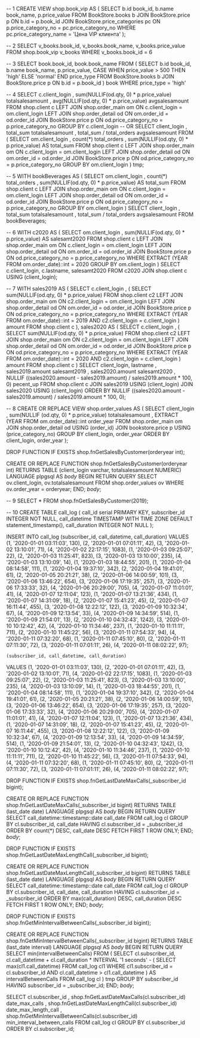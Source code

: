 -- 1
CREATE VIEW shop.book_vip
AS (
	SELECT b.id book_id, b.name book_name, p.price_value
	FROM BookStore.books b
	JOIN BookStore.price p
		ON b.id = p.book_id
	JOIN BookStore.price_categories pc
		ON p.price_category_no = pc.price_category_no
	WHERE pc.price_category_name = 'Цена VIP клиента'
);

-- 2
SELECT v_books.book_id, v_books.book_name, v_books.price_value
FROM shop.book_vip v_books
WHERE v_books.book_id = 6

-- 3
SELECT book.book_id, book.book_name
FROM (
	SELECT b.id book_id, b.name book_name,
		p.price_value,
		CASE WHEN price_value > 500
			THEN 'high'
			ELSE 'normal'
		END price_type
	FROM BookStore.books b
	JOIN BookStore.price p
		ON b.id = p.book_id
) book
WHERE price_type = 'high'

-- 4
SELECT c.client_login
	, sum(NULLIF(od.qty, 0) * p.price_value) totalsalesamount
	, avg(NULLIF(od.qty, 0) * p.price_value) avgsalesamount
FROM shop.client c
LEFT JOIN shop.order_main om
	ON c.client_login = om.client_login
LEFT JOIN shop.order_detail od
	ON om.order_id = od.order_id
JOIN BookStore.price p
	ON od.price_category_no = p.price_category_no
GROUP BY c.client_login
-- OR
SELECT client_login 
	, total_sum totalsalesamount
	, total_sum / total_orders avgsalesamount
FROM (
	SELECT om.client_login
		, count(*) total_orders
		, sum(NULLIF(od.qty, 0) * p.price_value) AS total_sum
	FROM shop.client c
	LEFT JOIN shop.order_main om
		ON c.client_login = om.client_login
	LEFT JOIN shop.order_detail od
		ON om.order_id = od.order_id
	JOIN BookStore.price p
		ON od.price_category_no = p.price_category_no
	GROUP BY om.client_login
) tmp;

-- 5
WITH bookBeverages AS (
	SELECT om.client_login
		, count(*) total_orders
		, sum(NULLIF(od.qty, 0) * p.price_value) AS total_sum
	FROM shop.client c
	LEFT JOIN shop.order_main om
		ON c.client_login = om.client_login
	LEFT JOIN shop.order_detail od
		ON om.order_id = od.order_id
	JOIN BookStore.price p
		ON od.price_category_no = p.price_category_no
	GROUP BY om.client_login
)
SELECT client_login 
	, total_sum totalsalesamount
	, total_sum / total_orders avgsalesamount
FROM bookBeverages;

-- 6
WITH c2020 AS (
	SELECT om.client_login
		, sum(NULLIF(od.qty, 0) * p.price_value) AS salesamt2020
	FROM shop.client c
	LEFT JOIN shop.order_main om
		ON c.client_login = om.client_login
	LEFT JOIN shop.order_detail od
		ON om.order_id = od.order_id
	JOIN BookStore.price p
		ON od.price_category_no = p.price_category_no
	WHERE EXTRACT (YEAR FROM om.order_date)::int = 2020
	GROUP BY om.client_login
)
SELECT c.client_login, c.lastname, salesamt2020
FROM c2020
JOIN shop.client c USING (client_login);

-- 7
WITH sales2019 AS (
	SELECT c.client_login
		, (
			SELECT sum(NULLIF(od.qty, 0) * p.price_value)
			FROM shop.client c2
			LEFT JOIN shop.order_main om
				ON c2.client_login = om.client_login
			LEFT JOIN shop.order_detail od
				ON om.order_id = od.order_id
			JOIN BookStore.price p
				ON od.price_category_no = p.price_category_no
			WHERE EXTRACT (YEAR FROM om.order_date)::int = 2019
				AND c2.client_login = c.client_login
		) amount
	FROM shop.client c
), sales2020 AS (
	SELECT c.client_login
		, (
			SELECT sum(NULLIF(od.qty, 0) * p.price_value)
			FROM shop.client c2
			LEFT JOIN shop.order_main om
				ON c2.client_login = om.client_login
			LEFT JOIN shop.order_detail od
				ON om.order_id = od.order_id
			JOIN BookStore.price p
				ON od.price_category_no = p.price_category_no
			WHERE EXTRACT (YEAR FROM om.order_date)::int = 2020
				AND c2.client_login = c.client_login
		) amount
	FROM shop.client c
)
SELECT client_login, lastname
	, sales2019.amount salesamt2019
	, sales2020.amount salesamt2020
	, NULLIF ((sales2020.amount - sales2019.amount) / sales2019.amount * 100, 0) pecent_up
FROM shop.client c 
JOIN sales2019 USING (client_login)
JOIN sales2020 USING (client_login)
ORDER BY NULLIF ((sales2020.amount - sales2019.amount) / sales2019.amount * 100, 0);

-- 8
CREATE OR REPLACE VIEW shop.order_values AS (
	SELECT client_login
		, sum(NULLIF (od.qty, 0) * p.price_value) totalsalesamount
		, EXTRACT (YEAR FROM om.order_date)::int order_year
	FROM shop.order_main om
	JOIN shop.order_detail od USING (order_id)
	JOIN bookstore.price p USING (price_category_no)
	GROUP BY client_login, order_year
	ORDER BY client_login, order_year
);

DROP FUNCTION IF EXISTS shop.fnGetSalesByCustomer(orderyear int);

CREATE OR REPLACE FUNCTION shop.fnGetSalesByCustomer(orderyear int)
RETURNS TABLE (client_login varchar, totalsalesamount NUMERIC)
LANGUAGE plpgsql
AS
$body$
	BEGIN
		RETURN QUERY
			SELECT ov.client_login, ov.totalsalesamount
			FROM shop.order_values ov
			WHERE ov.order_year = orderyear;
	END;
$body$;

-- 9
SELECT * FROM shop.fnGetSalesByCustomer(2019);

-- 10
CREATE TABLE call_log
(
	call_id serial PRIMARY KEY,
	subscriber_id INTEGER NOT NULL,
	call_datetime TIMESTAMP WITH TIME ZONE
	DEFAULT statement_timestamp(),
	call_duration INTEGER NOT NULL
);

INSERT INTO call_log
	(subscriber_id, call_datetime, call_duration)
VALUES
	(1, '2020-01-01 03:11:03', 130),
	(2, '2020-01-01 07:01:11', 42),
	(3, '2020-01-02 13:10:01', 71),
	(4, '2020-01-02 22:17:15', 1083),
	(1, '2020-01-03 09:25:07', 22),
	(2, '2020-01-03 11:25:41', 823),
	(3, '2020-01-03 13:10:00', 235),
	(4, '2020-01-03 13:10:09', 14),
	(1, '2020-01-03 18:44:55', 201),
	(1, '2020-01-04 08:14:58', 111),
	(1, '2020-01-04 19:37:10', 342),
	(2, '2020-01-04 19:41:01', 61),
	(2, '2020-01-05 20:21:21', 38),
	(2, '2020-01-06 14:00:59', 101),
	(3, '2020-01-06 13:46:22', 654),
	(3, '2020-01-06 17:19:35', 257),
	(3, '2020-01-06 17:33:33', 32),
	(4, '2020-01-06 20:29:00', 705),
	(4, '2020-01-07 11:01:01', 41),
	(4, '2020-01-07 12:11:04', 123),
	(1, '2020-01-07 13:21:36', 434),
	(1, '2020-01-07 14:31:09', 18),
	(2, '2020-01-07 15:41:23', 45),
	(2, '2020-01-07 16:11:44', 455),
	(3, '2020-01-08 12:22:12', 122),
	(3, '2020-01-09 10:32:34', 67),
	(4, '2020-01-09 12:13:54', 33),
	(4, '2020-01-09 14:34:59', 514),
	(1, '2020-01-09 21:54:01', 13),
	(2, '2020-01-10 04:32:43', 1242),
	(3, '2020-01-10 10:12:42', 42),
	(4, '2020-01-10 11:34:46', 237),
	(1, '2020-01-10 11:11:11', 711),
	(2, '2020-01-10 11:45:22', 56),
	(3, '2020-01-11 07:54:33', 94),
	(4, '2020-01-11 07:32:20', 68),
	(1, '2020-01-11 07:45:10', 80),
	(2, '2020-01-11 07:11:30', 72),
	(3, '2020-01-11 07:01:11', 26),
	(4, '2020-01-11 08:02:22', 97);

	(subscriber_id, call_datetime, call_duration)
VALUES
	(1, '2020-01-01 03:11:03', 130),
	(2, '2020-01-01 07:01:11', 42),
	(3, '2020-01-02 13:10:01', 71),
	(4, '2020-01-02 22:17:15', 1083),
	(1, '2020-01-03 09:25:07', 22),
	(2, '2020-01-03 11:25:41', 823),
	(3, '2020-01-03 13:10:00', 235),
	(4, '2020-01-03 13:10:09', 14),
	(1, '2020-01-03 18:44:55', 201),
	(1, '2020-01-04 08:14:58', 111),
	(1, '2020-01-04 19:37:10', 342),
	(2, '2020-01-04 19:41:01', 61),
	(2, '2020-01-05 20:21:21', 38),
	(2, '2020-01-06 14:00:59', 101),
	(3, '2020-01-06 13:46:22', 654),
	(3, '2020-01-06 17:19:35', 257),
	(3, '2020-01-06 17:33:33', 32),
	(4, '2020-01-06 20:29:00', 705),
	(4, '2020-01-07 11:01:01', 41),
	(4, '2020-01-07 12:11:04', 123),
	(1, '2020-01-07 13:21:36', 434),
	(1, '2020-01-07 14:31:09', 18),
	(2, '2020-01-07 15:41:23', 45),
	(2, '2020-01-07 16:11:44', 455),
	(3, '2020-01-08 12:22:12', 122),
	(3, '2020-01-09 10:32:34', 67),
	(4, '2020-01-09 12:13:54', 33),
	(4, '2020-01-09 14:34:59', 514),
	(1, '2020-01-09 21:54:01', 13),
	(2, '2020-01-10 04:32:43', 1242),
	(3, '2020-01-10 10:12:42', 42),
	(4, '2020-01-10 11:34:46', 237),
	(1, '2020-01-10 11:11:11', 711),
	(2, '2020-01-10 11:45:22', 56),
	(3, '2020-01-11 07:54:33', 94),
	(4, '2020-01-11 07:32:20', 68),
	(1, '2020-01-11 07:45:10', 80),
	(2, '2020-01-11 07:11:30', 72),
	(3, '2020-01-11 07:01:11', 26),
	(4, '2020-01-11 08:02:22', 97);

DROP FUNCTION IF EXISTS shop.fnGetLastDateMaxCalls(_subscriber_id bigint);

CREATE OR REPLACE FUNCTION shop.fnGetLastDateMaxCalls(_subscriber_id bigint)
RETURNS TABLE (last_date date)
LANGUAGE plpgsql
AS
$body$
	BEGIN
		RETURN QUERY
			SELECT call_datetime::timestamp::date call_date
			FROM call_log cl
			GROUP BY cl.subscriber_id, call_date
				HAVING cl.subscriber_id = _subscriber_id
			ORDER BY count(*) DESC, call_date DESC
			FETCH FIRST 1 ROW ONLY;
	END;
$body$;

DROP FUNCTION IF EXISTS shop.fnGetLastDateMaxLengthCall(_subscriber_id bigint);

CREATE OR REPLACE FUNCTION shop.fnGetLastDateMaxLengthCall(_subscriber_id bigint)
RETURNS TABLE (last_date date)
LANGUAGE plpgsql
AS
$body$
	BEGIN
		RETURN QUERY
			SELECT call_datetime::timestamp::date call_date
			FROM call_log cl
			GROUP BY cl.subscriber_id, call_date, call_duration
				HAVING cl.subscriber_id = _subscriber_id
			ORDER BY max(call_duration) DESC, call_duration DESC
			FETCH FIRST 1 ROW ONLY;
	END;
$body$;

DROP FUNCTION IF EXISTS shop.fnGetMinIntervalBetweenCalls(_subscriber_id bigint);

CREATE OR REPLACE FUNCTION shop.fnGetMinIntervalBetweenCalls(_subscriber_id bigint)
RETURNS TABLE (last_date interval)
LANGUAGE plpgsql
AS
$body$
	BEGIN
		RETURN QUERY
		SELECT min(intervalBetweenCalls)
		FROM (
			SELECT cl.subscriber_id, cl.call_datetime + cl.call_duration * INTERVAL '1 seconds' - 
			(
			    SELECT max(cl1.call_datetime)
			    FROM call_log cl1
			    WHERE cl1.subscriber_id = cl.subscriber_id
					AND cl.call_datetime > cl1.call_datetime
			) AS intervalBetweenCalls
			FROM call_log cl
		) tmp
		GROUP BY subscriber_id
		HAVING subscriber_id = _subscriber_id;
	END;
$body$;

SELECT cl.subscriber_id
	, shop.fnGetLastDateMaxCalls(cl.subscriber_id) date_max_calls
	, shop.fnGetLastDateMaxLengthCall(cl.subscriber_id) date_max_length_call
	, shop.fnGetMinIntervalBetweenCalls(cl.subscriber_id) min_interval_between_calls
FROM call_log cl
GROUP BY cl.subscriber_id
ORDER BY cl.subscriber_id;
